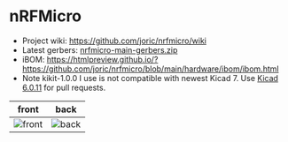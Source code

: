 # nRFMicro

* Project wiki: https://github.com/joric/nrfmicro/wiki
* Latest gerbers: [nrfmicro-main-gerbers.zip](../../releases/latest/download/nrfmicro-main-gerbers.zip)
* iBOM: https://htmlpreview.github.io/?https://github.com/joric/nrfmicro/blob/main/hardware/ibom/ibom.html
* Note kikit-1.0.0 I use is not compatible with newest Kicad 7. Use [Kicad 6.0.11](https://s3.cern.ch/kicad-downloads/windows/stable/kicad-6.0.11-x86_64.exe) for pull requests.

front|back
--|--
![front](../../releases/latest/download/nrfmicro-main-front.png)|![back](../../releases/latest/download/nrfmicro-main-back.png)

